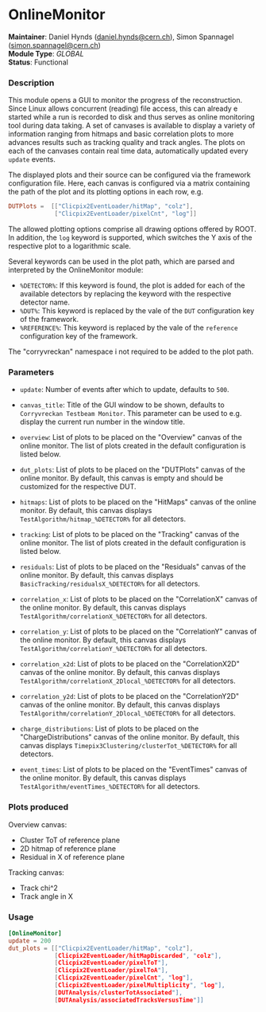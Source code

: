 # OnlineMonitor
**Maintainer**: Daniel Hynds (<daniel.hynds@cern.ch>), Simon Spannagel (<simon.spannagel@cern.ch>)  
**Module Type**: *GLOBAL*  
**Status**: Functional

### Description
This module opens a GUI to monitor the progress of the reconstruction.
Since Linux allows concurrent (reading) file access, this can already e started while a run is recorded to disk and thus serves as online monitoring tool during data taking.
A set of canvases is available to display a variety of information ranging from hitmaps and basic correlation plots to more advances results such as tracking quality and track angles.
The plots on each of the canvases contain real time data, automatically updated every `update` events.

The displayed plots and their source can be configured via the framework configuration file.
Here, each canvas is configured via a matrix containing the path of the plot and its plotting options in each row, e.g.

```toml
DUTPlots =  [["Clicpix2EventLoader/hitMap", "colz"],
             ["Clicpix2EventLoader/pixelCnt", "log"]]
```

The allowed plotting options comprise all drawing options offered by ROOT.
In addition, the `log` keyword is supported, which switches the Y axis of the respective plot to a logarithmic scale.

Several keywords can be used in the plot path, which are parsed and interpreted by the OnlineMonitor module:

* `%DETECTOR%`: If this keyword is found, the plot is added for each of the available detectors by replacing the keyword with the respective detector name.
* `%DUT%`: This keyword is replaced by the vale of the `DUT` configuration key of the framework.
* `%REFERENCE%`: This keyword is replaced by the vale of the `reference` configuration key of the framework.

The "corryvreckan" namespace i not required to be added to the plot path.

### Parameters
* `update`: Number of events after which to update, defaults to `500`.
* `canvas_title`: Title of the GUI window to be shown, defaults to `Corryvreckan Testbeam Monitor`. This parameter can be used to e.g. display the current run number in the window title.


* `overview`: List of plots to be placed on the "Overview" canvas of the online monitor. The list of plots created in the default configuration is listed below.
* `dut_plots`: List of plots to be placed on the "DUTPlots" canvas of the online monitor. By default, this canvas is empty and should be customized for the respective DUT.
* `hitmaps`: List of plots to be placed on the "HitMaps" canvas of the online monitor. By default, this canvas displays `TestAlgorithm/hitmap_%DETECTOR%` for all detectors.
* `tracking`: List of plots to be placed on the "Tracking" canvas of the online monitor. The list of plots created in the default configuration is listed below.
* `residuals`: List of plots to be placed on the "Residuals" canvas of the online monitor. By default, this canvas displays `BasicTracking/residualsX_%DETECTOR%` for all detectors.
* `correlation_x`: List of plots to be placed on the "CorrelationX" canvas of the online monitor.  By default, this canvas displays `TestAlgorithm/correlationX_%DETECTOR%` for all detectors.
* `correlation_y`: List of plots to be placed on the "CorrelationY" canvas of the online monitor.  By default, this canvas displays `TestAlgorithm/correlationY_%DETECTOR%` for all detectors.
* `correlation_x2d`: List of plots to be placed on the "CorrelationX2D" canvas of the online monitor. By default, this canvas displays `TestAlgorithm/correlationX_2Dlocal_%DETECTOR%` for all detectors.
* `correlation_y2d`: List of plots to be placed on the "CorrelationY2D" canvas of the online monitor. By default, this canvas displays `TestAlgorithm/correlationY_2Dlocal_%DETECTOR%` for all detectors.
* `charge_distributions`: List of plots to be placed on the "ChargeDistributions" canvas of the online monitor. By default, this canvas displays `Timepix3Clustering/clusterTot_%DETECTOR%` for all detectors.
* `event_times`: List of plots to be placed on the "EventTimes" canvas of the online monitor. By default, this canvas displays `TestAlgorithm/eventTimes_%DETECTOR%` for all detectors.

### Plots produced
Overview canvas:

* Cluster ToT of reference plane
* 2D hitmap of reference plane
* Residual in X of reference plane

Tracking canvas:

* Track chi^2
* Track angle in X

### Usage
```toml
[OnlineMonitor]
update = 200
dut_plots = [["Clicpix2EventLoader/hitMap", "colz"],
             [Clicpix2EventLoader/hitMapDiscarded", "colz"],
             [Clicpix2EventLoader/pixelToT"],
             [Clicpix2EventLoader/pixelToA"],
             [Clicpix2EventLoader/pixelCnt", "log"],
             [Clicpix2EventLoader/pixelMultiplicity", "log"],
             [DUTAnalysis/clusterTotAssociated"],
             [DUTAnalysis/associatedTracksVersusTime"]]
```
